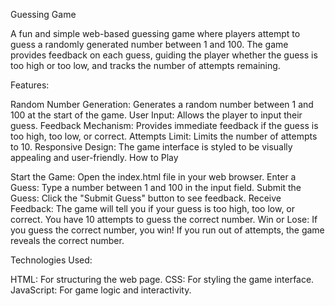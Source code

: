 Guessing Game

A fun and simple web-based guessing game where players attempt to guess a randomly generated number between 1 and 100. The game provides feedback on each guess, guiding the player whether the guess is too high or too low, and tracks the number of attempts remaining.

Features:

Random Number Generation: Generates a random number between 1 and 100 at the start of the game.
User Input: Allows the player to input their guess.
Feedback Mechanism: Provides immediate feedback if the guess is too high, too low, or correct.
Attempts Limit: Limits the number of attempts to 10.
Responsive Design: The game interface is styled to be visually appealing and user-friendly.
How to Play

Start the Game: Open the index.html file in your web browser.
Enter a Guess: Type a number between 1 and 100 in the input field.
Submit the Guess: Click the "Submit Guess" button to see feedback.
Receive Feedback: The game will tell you if your guess is too high, too low, or correct. You have 10 attempts to guess the correct number.
Win or Lose: If you guess the correct number, you win! If you run out of attempts, the game reveals the correct number.


Technologies Used:

HTML: For structuring the web page.
CSS: For styling the game interface.
JavaScript: For game logic and interactivity.
